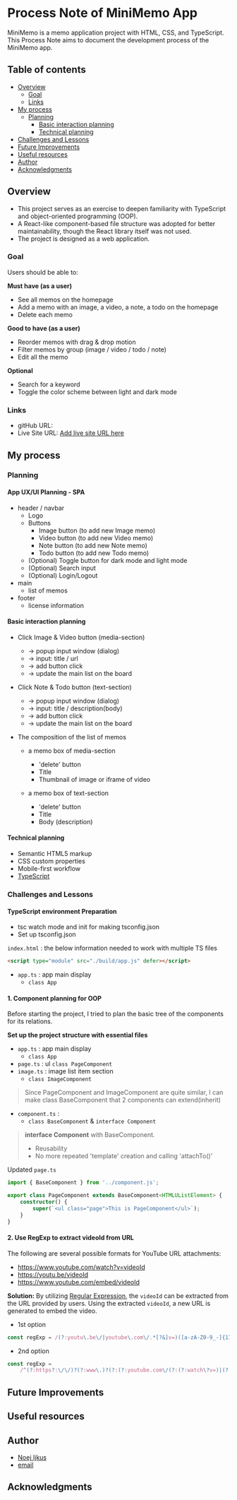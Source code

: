 # Process Note of MiniMemo App 

MiniMemo is a memo application project with HTML, CSS, and TypeScript.
This Process Note aims to document the development process of the MiniMemo app.

## Table of contents

-    [Overview](#overview)
     -    [Goal](#goal)
     -    [Links](#links)
-    [My process](#my-process)
     -    [Planning](#planning)
          -    [Basic interaction planning](#basic-interaction-planning)
          -    [Technical planning](#technical-planning)
-    [Challenges and Lessons](#challenges-and-lessons)
-    [Future Improvements](#future-improvements)
-    [Useful resources](#useful-resources)
-    [Author](#author)
-    [Acknowledgments](#acknowledgments)

## Overview

-    This project serves as an exercise to deepen familiarity with TypeScript and object-oriented programming (OOP).
-    A React-like component-based file structure was adopted for better maintainability, though the React library itself was not used.
-    The project is designed as a web application.

### Goal

Users should be able to:

**Must have (as a user)**

-    See all memos on the homepage
-    Add a memo with an image, a video, a note, a todo on the homepage
-    Delete each memo

**Good to have (as a user)**

-    Reorder memos with drag & drop motion
-    Filter memos by group (image / video / todo / note)
-    Edit all the memo

**Optional**

-    Search for a keyword
-    Toggle the color scheme between light and dark mode

### Links

-    gitHub URL: 
-    Live Site URL: [Add live site URL here](https://your-live-site-url.com)

## My process

### Planning

#### App UX/UI Planning - SPA

-    header / navbar
     -    Logo
     -    Buttons
          -    Image button (to add new Image memo)
          -    Video button (to add new Video memo)
          -    Note button (to add new Note memo)
          -    Todo button (to add new Todo memo)
     -    (Optional) Toggle button for dark mode and light mode
     -    (Optional) Search input
     -    (Optional) Login/Logout
-    main
     -    list of memos
-    footer
     -    license information

#### Basic interaction planning

-    Click Image & Video button (media-section)

     -    → popup input window (dialog)
     -    → input: title / url
     -    → add button click
     -    → update the main list on the board

-    Click Note & Todo button (text-section)

     -    → popup input window (dialog)
     -    → input: title / description(body)
     -    → add button click
     -    → update the main list on the board

-    The composition of the list of memos

     -    a memo box of media-section

          -    'delete' button
          -    Title
          -    Thumbnail of image or iframe of video

     -    a memo box of text-section
          -    'delete' button
          -    Title
          -    Body (description)

#### Technical planning

-    Semantic HTML5 markup
-    CSS custom properties
-    Mobile-first workflow
-    [TypeScript](https://www.typescriptlang.org/)

### Challenges and Lessons

#### TypeScript environment Preparation

-    tsc watch mode and init for making tsconfig.json
-    Set up tsconfig.json

`index.html` : the below information needed to work with multiple TS files

```html
<script type="module" src="./build/app.js" defer></script>
```

-    `app.ts` : app main display
     -    `class App`

#### 1. Component planning for OOP

Before starting the project, I tried to plan the basic tree of the components for its relations.

**Set up the project structure with essential files**

-    `app.ts` : app main display
     -    `class App`
-    `page.ts` : ul
     `class PageComponent`
-    `image.ts` : image list item section
     -    `class ImageComponent`

> Since PageComponent and ImageComponent are quite similar, I can make class BaseComponent that 2 components can extend(inherit)

-    `component.ts` :
     -    `class BaseComponent` & `interface Component`

> **interface Component** with BaseComponent.
>
> -    Reusability
> -    No more repeated 'template' creation and calling 'attachTo()'

Updated `page.ts`

```typescript
import { BaseComponent } from '../component.js';

export class PageComponent extends BaseComponent<HTMLUListElement> {
	constructor() {
		super(`<ul class="page">This is PageComponent</ul>`);
	}
}
```

#### 2. Use RegExp to extract videoId from URL

The following are several possible formats for YouTube URL attachments:

-    https://www.youtube.com/watch?v=videoId
-    https://youtu.be/videoId
-    https://www.youtube.com/embed/videoId

**Solution:**
By utilizing [Regular Expression](https://regexr.com/), the `videoId` can be extracted from the URL provided by users. Using the extracted `videoId`, a new URL is generated to embed the video.

-    1st option

```typescript
const regExp = /(?:youtu\.be\/|youtube\.com\/.*[?&]v=)([a-zA-Z0-9_-]{11})/;
```

-    2nd option

```typescript
const regExp =
	/^(?:https?:\/\/)?(?:www\.)?(?:(?:youtube.com\/(?:(?:watch\?v=)|(?:embed\/))([a-zA-Z0-9-]{11}))|(?:youtu.be\/([a-zA-Z0-9-]{11})))/;
```

## Future Improvements

## Useful resources

## Author

-    [Noej Ijkus](https://github.com/ijkuS)
-    [email](ijkus.noej@gmail.com)

## Acknowledgments
